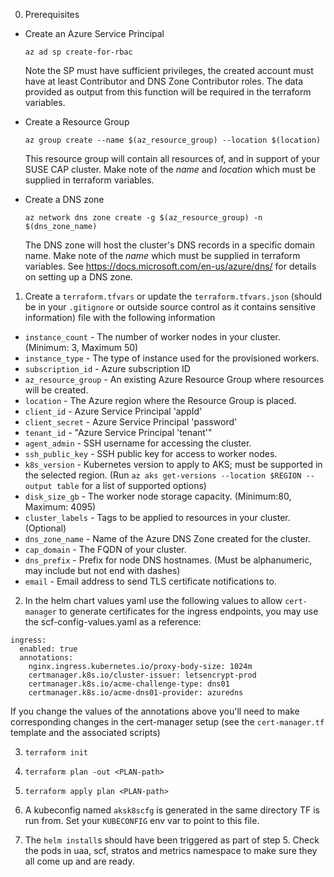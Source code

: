 0. Prerequisites
  * Create an Azure Service Principal
    ```
    az ad sp create-for-rbac
    ```
    Note the SP must have sufficient privileges, the created account must have at least Contributor and DNS Zone Contributor roles. The data provided as output from this function will be required in the terraform variables.

  * Create a Resource Group
    ```
    az group create --name $(az_resource_group) --location $(location)
    ```
    This resource group will contain all resources of, and in support of your SUSE CAP cluster. Make note of the _name_ and _location_ which must be supplied in terraform variables.

  * Create a DNS zone
    ```
    az network dns zone create -g $(az_resource_group) -n $(dns_zone_name)
    ```
    The DNS zone will host the cluster's DNS records in a specific domain name. Make note of the _name_ which must be supplied in terraform variables. See https://docs.microsoft.com/en-us/azure/dns/ for details on setting up a DNS zone.

1. Create a `terraform.tfvars` or update the `terraform.tfvars.json` (should be in your `.gitignore` or outside source control as it contains sensitive information) file with the following information
  - `instance_count` - The number of worker nodes in your cluster. (Minimum: 3, Maximum 50)
  - `instance_type` - The type of instance used for the provisioned workers.
  - `subscription_id` - Azure subscription ID
  - `az_resource_group` - An existing Azure Resource Group where resources will be created.
  - `location` - The Azure region where the Resource Group is placed.
  - `client_id` - Azure Service Principal 'appId'
  - `client_secret` - Azure Service Principal 'password'
  - `tenant_id` - "Azure Service Principal 'tenant'"
  - `agent_admin` - SSH username for accessing the cluster.
  - `ssh_public_key` - SSH public key for access to worker nodes.
  - `k8s_version` - Kubernetes version to apply to AKS; must be supported in the selected region. (Run `az aks get-versions --location $REGION --output table` for a list of supported options)
  - `disk_size_gb` - The worker node storage capacity. (Minimum:80, Maximum: 4095)
  - `cluster_labels` - Tags to be applied to resources in your cluster. (Optional)
  - `dns_zone_name` - Name of the Azure DNS Zone created for the cluster.
  - `cap_domain` - The FQDN of your cluster.
  - `dns_prefix` - Prefix for node DNS hostnames. (Must be alphanumeric, may include but not end with dashes)
  - `email` - Email address to send TLS certificate notifications to.

2. In the helm chart values yaml use the following values to allow `cert-manager` to generate certificates for the ingress endpoints, you may use the scf-config-values.yaml as a reference:

  ```
  ingress:
    enabled: true
    annotations:
      nginx.ingress.kubernetes.io/proxy-body-size: 1024m
      certmanager.k8s.io/cluster-issuer: letsencrypt-prod
      certmanager.k8s.io/acme-challenge-type: dns01
      certmanager.k8s.io/acme-dns01-provider: azuredns
  ```

  If you change the values of the annotations above you'll need to make corresponding changes in the cert-manager setup (see the `cert-manager.tf` template and the associated scripts)

3. `terraform init`

4. `terraform plan -out <PLAN-path>`

5. `terraform apply plan <PLAN-path>`

6. A kubeconfig named `aksk8scfg` is generated in the same directory TF is run from. Set your `KUBECONFIG` env var to point to this file.

7. The `helm install`s should have been triggered as part of step 5. Check the pods in uaa, scf, stratos and metrics namespace to make sure they all come up and are ready.
